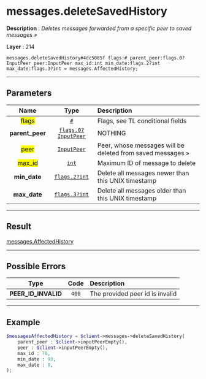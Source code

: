 # messages.deleteSavedHistory

**Description** : *Deletes messages forwarded from a specific peer to saved messages &raquo;*

**Layer** : 214

```tl
messages.deleteSavedHistory#4dc5085f flags:# parent_peer:flags.0?InputPeer peer:InputPeer max_id:int min_date:flags.2?int max_date:flags.3?int = messages.AffectedHistory;
```

---

## Parameters

| Name | Type | Description |
| :---: | :---: | :--- |
| <mark>flags</mark> | [`#`](type/#) | Flags, see TL conditional fields |
| **parent_peer** | [`flags.0?InputPeer`](type/InputPeer) | NOTHING |
| <mark>peer</mark> | [`InputPeer`](type/InputPeer) | Peer, whose messages will be deleted from saved messages » |
| <mark>max_id</mark> | [`int`](type/int) | Maximum ID of message to delete |
| **min_date** | [`flags.2?int`](type/int) | Delete all messages newer than this UNIX timestamp |
| **max_date** | [`flags.3?int`](type/int) | Delete all messages older than this UNIX timestamp |

---

## Result

[messages.AffectedHistory](type/messages.AffectedHistory)

---

## Possible Errors

| Type | Code | Description |
| :---: | :---: | :--- |
| **PEER_ID_INVALID** | `400` | The provided peer id is invalid |

---

## Example

```php
$messagesAffectedHistory = $client->messages->deleteSavedHistory(
	parent_peer : $client->inputPeerEmpty(),
	peer : $client->inputPeerEmpty(),
	max_id : 78,
	min_date : 93,
	max_date : 8,
);
```